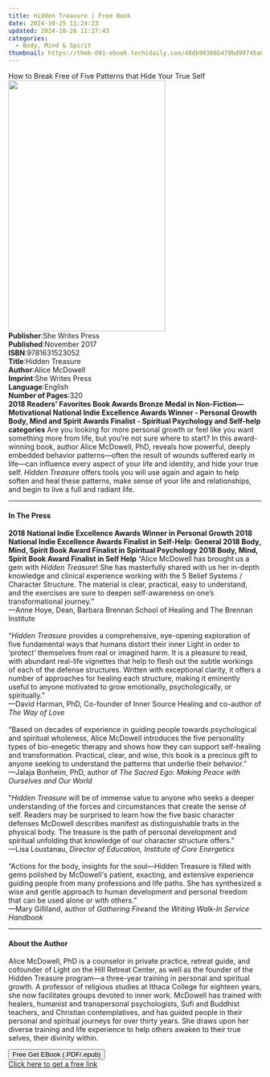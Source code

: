 ```yaml
---
title: Hidden Treasure | Free Book
date: 2024-10-25 11:24:23
updated: 2024-10-26 11:27:43
categories:
  - Body, Mind & Spirit
thumbnail: https://thmb-001-ebook.techidaily.com/48db99366b479bd99745a0d374ca4bee06e91a6e2a9851d31a1113b07545fdfd.jpg
---
```

<main id="book-container">
  <div class="flex flex-col">
    <div class="book-brief flex-1 py-6 px-4 sm:p-6 md:py-10 md:px-8">
      <!-- brief-->
      <div class="book-brief-main">
        How to Break Free of Five Patterns that Hide Your True Self
      </div>
    </div>
    <div
      class="book-meta-info flex-1 grid gap-4 col-start-1 col-end-3 row-start-1 sm:mb-6 sm:grid-cols-4 lg:gap-6 lg:col-start-2 lg:row-end-6 lg:row-span-6 lg:mb-0"
    >
      <div
        class="book-meta-info-left place-content-center mt-4 p-4 text-sm leading-6 col-start-2 col-span-2 dark:text-slate-400"
      >
        <img
          class="w-full h-500 object-cover rounded-lg sm:h-255 sm:col-span-2 lg:col-span-full"
          src="https://img-001-ebook.techidaily.com/583d32e7b6c46d76c5d445935caa890934ed48cbb6130b008efdf57a915ebcfe.jpg"
          alt=""
          width="312"
          height="500"
        />
      </div>
      <div
        class="book-meta-info-right mt-2 col-start-1 row-start-2 col-span-3 self-center"
      >
        <!-- meta data  -->
        <div class="flex flex-col px-4 md:px-8">
          <div class="flex-1">
            <strong>Publisher</strong>:<span class="px-2"
              >She Writes Press</span
            >
          </div>
          <div class="flex-1">
            <strong>Published</strong>:<span class="px-2">November 2017</span>
          </div>
          <div class="flex-1">
            <strong>ISBN</strong>:<span class="px-2">9781631523052</span>
          </div>
          <div class="flex-1">
            <strong>Title</strong>:<span class="px-2">Hidden Treasure</span>
          </div>
          <div class="flex-1">
            <strong>Author</strong>:<span class="px-2">Alice McDowell</span>
          </div>
          <div class="flex-1">
            <strong>Imprint</strong>:<span class="px-2">She Writes Press</span>
          </div>
          <div class="flex-1">
            <strong>Language</strong>:<span class="px-2">English</span>
          </div>
          <div class="flex-1">
            <strong>Number of Pages</strong>:<span class="px-2">320</span>
          </div>
        </div>
      </div>
    </div>
    <div class="book-description flex-1 py-6 px-4 sm:p-6 md:py-10 md:px-8">
      <div class="book-description-main">
        <div accordion-content="" id="description">
          <b
            >2018 Readers' Favorites Book Awards Bronze Medal in
            Non-Fiction—Motivational National Indie Excellence Awards Winner -
            Personal Growth Body, Mind and Spirit Awards Finalist - Spiritual
            Psychology and Self-help categories</b
          >
          Are you looking for more personal growth or feel like you want
          something more from life, but you’re not sure where to start? In this
          award-winning book, author Alice McDowell, PhD, reveals how powerful,
          deeply embedded behavior patterns—often the result of wounds suffered
          early in life—can influence every aspect of your life and identity,
          and hide your true self. <i>Hidden Treasure</i> offers tools you will
          use again and again to help soften and heal these patterns, make sense
          of your life and relationships, and begin to live a full and radiant
          life.
        </div>
      </div>
    </div>
    <div class="book-excerpts flex-1 py-6 px-4 sm:p-6 md:py-10 md:px-8">
      <!-- excerpts-->
      <div class="book-excerpts-main">
        <hr />
        <h4 class="placeholder placeholder-heading">
          <span>In The Press</span>
        </h4>
        <p>
          <b
            >2018 National Indie Excellence Awards Winner in Personal Growth
            2018 National Indie Excellence Awards Finalist in Self-Help: General
            2018 Body, Mind, Spirit Book Award Finalist in Spiritual Psychology
            2018 Body, Mind, Spirit Book Award Finalist in Self Help</b
          >
          “Alice McDowell has brought us a gem with <i>Hidden Treasure</i>! She
          has masterfully shared with us her in-depth knowledge and clinical
          experience working with the 5 Belief Systems / Character Structure.
          The material is clear, practical, easy to understand, and the
          exercises are sure to deepen self-awareness on one’s transformational
          journey.”<br />
          —Anne Hoye, Dean, Barbara Brennan School of Healing and The Brennan
          Institute<br /><br />
          “<i>Hidden Treasure</i> provides a comprehensive, eye-opening
          exploration of five fundamental ways that humans distort their inner
          Light in order to ‘protect’ themselves from real or imagined harm. It
          is a pleasure to read, with abundant real-life vignettes that help to
          flesh out the subtle workings of each of the defense structures.
          Written with exceptional clarity, it offers a number of approaches for
          healing each structure, making it eminently useful to anyone motivated
          to grow emotionally, psychologically, or spiritually.” <br />
          —David Harman, PhD, Co-founder of Inner Source Healing and co-author
          of <i>The Way of Love</i><br /><br />
          “Based on decades of experience in guiding people towards
          psychological and spiritual wholeness, Alice McDowell introduces the
          five personality types of bio-enegetic therapy and shows how they can
          support self-healing and transformation. Practical, clear, and wise,
          this book is a precious gift to anyone seeking to understand the
          patterns that underlie their behavior.” <br />
          —Jalaja Bonheim, PhD, author of
          <i>The Sacred Ego: Making Peace with Ourselves and Our World</i
          ><br /><br />
          “<i>Hidden Treasure</i> will be of immense value to anyone who seeks a
          deeper understanding of the forces and circumstances that create the
          sense of self. Readers may be surprised to learn how the five basic
          character defenses McDowell describes manifest as distinguishable
          traits in the physical body. The treasure is the path of personal
          development and spiritual unfolding that knowledge of our character
          structure offers.” <br />
          —Lisa Loustanau,
          <i>Director of Education, Institute of Core Energetics</i>
          <br /><br />
          “Actions for the body, insights for the soul—Hidden Treasure is filled
          with gems polished by McDowell's patient, exacting, and extensive
          experience guiding people from many professions and life paths. She
          has synthesized a wise and gentle approach to human development and
          personal freedom that can be used alone or with others.” <br />
          —Mary Gilliland, author of <i>Gathering Fire</i>and the
          <i>Writing Walk-In Service Handbook</i>
        </p>
      </div>
    </div>
    <div class="book-about-author flex-1 py-6 px-4 sm:p-6 md:py-10 md:px-8">
      <!-- about author-->
      <div class="book-main-author-main">
        <hr />
        <h4 class="placeholder placeholder-heading">
          <span>About the Author</span>
        </h4>
        <p>
          Alice McDowell, PhD is a counselor in private practice, retreat guide,
          and cofounder of Light on the Hill Retreat Center, as well as the
          founder of the Hidden Treasure program—a three-year training in
          personal and spiritual growth. A professor of religious studies at
          Ithaca College for eighteen years, she now facilitates groups devoted
          to inner work. McDowell has trained with healers, humanist and
          transpersonal psychologists, Sufi and Buddhist teachers, and Christian
          contemplatives, and has guided people in their personal and spiritual
          journeys for over thirty years. She draws upon her diverse training
          and life experience to help others awaken to their true selves, their
          divinity within.
        </p>
      </div>
    </div>
    <div class="book-free-get flex-1 py-6 px-4 sm:p-6 md:py-10 md:px-8">
      <button
        id="btn-free-get"
        class="bg-blue-500 hover:bg-blue-700 text-white font-bold py-2 px-4 rounded"
      >
        Free Get EBook (.PDF/.epub)
      </button>
      <div id="countdown-display" class="px-2 text-lg mt-2"></div>
      <a
        id="free-link"
        class="hidden bg-blue-500 hover:bg-blue-700 text-white font-bold py-2 px-4 rounded"
        href="https://www.ebooks.com/en-us/book/211425017/hidden-treasure/alice-mcdowell/"
        target="_blank"
        >Click here to get a free link</a
      >
    </div>
    <script>
      let countdownTime = 0;
      let countdownInterval = null;
      document
        .getElementById('btn-free-get')
        .addEventListener('click', startCountdown);
      function startCountdown() {
        countdownTime = new Date().getTime() + 60000 * 3;
        countdownInterval = setInterval(updateCountdown, 1000);
        document.getElementById('btn-free-get').disabled = true;
        document
          .getElementById('btn-free-get')
          .classList.add('bg-gray-500', 'cursor-not-allowed');
      }
      function updateCountdown() {
        let currentTime = new Date().getTime();
        let timeLeft = countdownTime - currentTime;
        let secondsLeft = Math.floor(timeLeft / 1000);
        document.getElementById('countdown-display').innerHTML =
          `Remaining time: ${secondsLeft} seconds.`;
        if (secondsLeft <= 0) {
          clearInterval(countdownInterval);
          document.getElementById('btn-free-get').classList.add('hidden');
          document.getElementById('free-link').classList.remove('hidden');
          document.getElementById('countdown-display').innerHTML = '';
        }
      }
    </script>
  </div>
</main>
